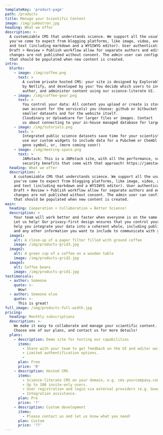```yaml
---
templateKey: 'product-page'
path: /products
title: Manage your Scientific Content
image: /img/jumbotron.jpg
heading: What we offer
description: >-
  A customizable CMS that understands science. We support all the usual features 
  you've come to expect from blogging platforms, like image, video, and file import, 
  and text (including markdown and a WYSIWYG editor). User authentication and a 
  Draft > Review > Publish workflow allow for separate authors and editors, to ensure
  changes are not published without consent. The admin user can configure the fields 
  that should be populated when new content is created.
intro:
  blurbs:
    - image: /img/coffee.png
      text: >
        A custom private hosted CMS: your site is designed by Explorable Labs, hosted
        by Netlify, and developed by you! You decide which users to invite to read, 
        author, and administer content using our science-literate UI.
    - image: /img/coffee-gear.png
      text: >
        You control your data: All content you upload or create is stored in your
        own account for the service(s) you choose: github or bitbucket for 
        smaller datasets and for the website itself. 
        Cloudinary or Uploadcare for larger files or images. Contact
        us about connecting to your in-house managed database for larger datasets.
    - image: /img/tutorials.png
      text: >
        Integrated public science datasets save time for your scientists: just
        use our custom widgets to include data for a Pubchem or Chembl ID, a 
        gene symbol, or, (more coming soon!)
    - image: /img/meeting-space.png
      text: >
        JAMstack: This is a JAMstack site, with all the performance, scaling, and 
        security benefits that come with that approach! https://jamstack.org/
  heading: What we offer
  description: >
    A customizable CMS that understands science. We support all the usual features
    you've come to expect from blogging platforms, like image, video, and file import,
    and text (including markdown and a WYSIWYG editor). User authentication and a
    Draft > Review > Publish workflow allow for separate authors and editors, to ensure
    changes are not published without consent. The admin user can configure the fields
    that should be populated when new content is created.
main:
  heading: Cooperation + Collaboration = Better Science!
  description: >
    Your team will work better and faster when everyone is on the same page. 
    Let us help! Our privacy-first design ensures that you control your data. We just
    help you integrate your data into a coherent whole, including public data sources 
    and any other information you want to include to communicate with your team. 
  image1:
    alt: A close-up of a paper filter filled with ground coffee
    image: /img/products-grid3.jpg
  image2:
    alt: A green cup of a coffee on a wooden table
    image: /img/products-grid2.jpg
  image3:
    alt: Coffee beans
    image: /img/products-grid1.jpg
testimonials:
  - author: Someone
    quote: >-
      Wow!
  - author: Someone else
    quote: >-
      This is great!
full_image: /img/products-full-width.jpg
pricing:
  heading: Monthly subscriptions
  description: >-
    We make it easy to collaborate and manage your scientific content. 
    Choose one of our plans, and contact us for more details!
  plans:
    - description: Demo site for testing our capabilities
      items:
        - Share with your team to get feedback on the UI and editor workflow.
        - Limited authentification options.
        - 
      plan: Free
      price: '0'
    - description: Hosted CMS
      items:
        - Science-literate CMS on your domain, e.g. cms.yourcompany.com
        - Up to 100 invite-only users.
        - User registration and login via external providers (e.g. Google).
        - Integration assistance.
      plan: Pro
      price: '?'
    - description: Custom development
      items:
        - Please contact us and let us know what you need!
      plan: Custom
      price: '??'
---
```

